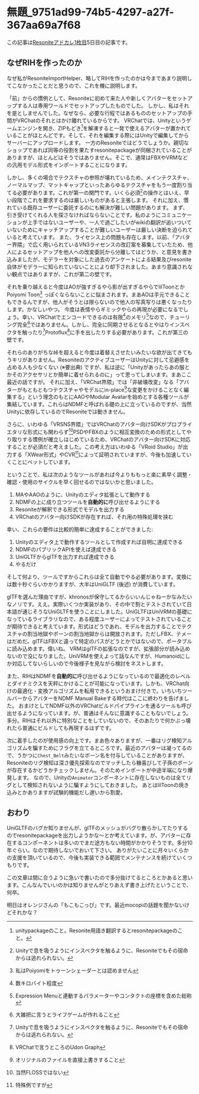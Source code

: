 # 無題_9751ad99-74b5-4297-a27f-367aa69a7f68
この記事は[Resoniteアドカレ1枚目](https://adventar.org/calendars/10543)5日目の記事です。

## なぜRIHを作ったのか
なぜ私がResoniteImportHelper、略してRIHを作ったのかは今まであまり説明してこなかったことだと思うので、これを機に説明します。

「前」からの慣例として、Resoniteに初めて来た人や新しくアバターをセットアップする人は専用ワールドでセットアップしたものでした。
しかし、私はそれを是としませんでした。なぜなら、必要な行程ではあるもののセットアップの手間がVRChatのそれとはかけ離れているからです。
VRChatでは、Unityというゲームエンジンを開き、ZIPもどき[^1]を解凍すると一発で使えるアバターが置かれていることがほとんどです。そして、それを編集する際にはUnityで編集してからサーバーにアップロードします。
一方のResoniteではどうでしょうか。親切なショップであれば同等の役割を果たすresonitepackageが同梱されていることがありますが、ほとんどはそうではありません。そこで、通常はFBXやVRMなどの汎用モデル形式をインポートすることになります。

しかし、多くの場合でテクスチャの参照が壊れているため、メインテクスチャ、ノーマルマップ、マットキャップといったあらゆるテクスチャをもう一度割り当てる必要があります。これが第一の関門です。いくら必須[^2]の操作とはいえ、早い段階でこれを要求するのは厳しいものがあると主張します。
それに加え、慣れている既存ユーザーに委託するのにも解決が難しい問題があります。
まず、引き受けてくれる人を探さなければならないことです。私のようにコミュニケーションが上手ではないユーザーや、一人で過ごしたいがwikiの翻訳が追いついていないためにキャッチアップすることが難しいユーザーは厳しい決断を迫られていると考えています。
また、ライセンス上の問題も存在します。以前、「アバター界隈」で広く用いられているVN3ライセンスの改訂案を募集していたため、他人によるセットアップを他人への改変委託から分離してはどうか、と意見を書き込みましたが、モデラーを対象にした過去のアンケートによる結果及びresonite自体がモデラーに知られていないことにより却下されました。あまり意識されない観点ではありますが、これが第二の壁です。

それを乗り越えると今度はAOが強すぎるやら影が出すぎるやらでlilToonとかPoiyomi Toon[^10] っぽくならないことに悩まされます。まあAOは手元できることもできるんですが、他人がそうとは限らないので他人の写真写りは悪くなったりします。かなしいやつ。
今度は表情やらギミックやらの再現が必要になるでしょう。幸い、VRChatでエンコードできるのは有限[^3]のメモリ[^4]なので、チューリング完全[^5]ではありません。しかし、完全に同期させるとなるとやはりインスペクタを触ったり[^2]Protoflux[^6]に手を出したりする必要があります。これが第三の壁です。

それらのありがちな峠を超えると今度は着替えさせたいみたいな欲が出てきてもうキリがありません。ResoniteのアクティブユーザーはUnityに対して忌避感を占める人も少なくない (※要出典) ですが、私は逆に「Unityがあったらあの服とかそのアクセサリとか簡単に着せられるのに」って思ってしまいます。まあここ最近の話ですが。
それに加え、「VRChat界隈」では「非破壊改変」なる「アバターがもともともつテクスチャやモデルにin-place[^7]な変更をかけることなく編集する」という理念のもとにAAOやModular Avatarを始めとする各種ツールが集結しています。これらはNDMFと呼ばれる礎の上に立っているのですが、当然Unityに依存しているのでResoniteでは動きません。

さらに、いわゆる「VRSNS界隈」ではVRChatのアバター向けSDKがプロプライエタリな形式にも関わらず[^8]PSDやFBXのように相互変換のための形式としてやり取りする慣例が確立しはじめているため、VRChatのアバター向けSDKに対応することが必須だと考えました。この考え方はいわゆる「VRoid Studio」が出力する「XWear形式」やCVR[^9]によって証明されていますが、今後も加速していくことにベットしています。

ということで、私は次のようなツールがあれば今よりももっと楽に素早く調整・確認・使用のサイクルを早く回せるのではないかと思いました。

1. MAやAAOのように、Unityのエディタ拡張として動作する
2. NDMFの上に成り立つツールを**自動的に**呼び出せるようにする
3. Resoniteが解釈できる形式でモデルを出力する
4. VRChatのアバター向けSDKが存在すれば、それ用の特殊処理を挟む

幸い、これらの要件は比較的簡単に達成することができました:

1. Unityのエディタ上で動作するツールとして作成すれば自明に達成できる
2. NDMFのパブリックAPIを使えば達成できる
3. UniGLTFからglTFを出力すれば達成できる
4. やるだけ

そして何より、ツールですからこれらは全て自動でやる必要があります。変換には数十秒ぐらいかかりますが、大半はUniGLTF (後述) が消費しています。

glTFを選んだ理由ですが、khronosが保守してるからいいんじゃねーかなみたいなノリです。ええ。実際いくつか実装があり、その中で割とテストされていて日本語が通じそうなUniGLTFを使うことにしました。UniGLTFはUniVRMの基礎になっているライブラリなので、ある程度ユーザーによってテストされていることが期待できると考えています。形式はどうであれ、モデルを出力することでテクスチャの割当地獄やボーンの割当地獄からは開放されます。ただしFBX、テメーはだめだ。glTFはFBXと違って特定のパスがどうとかではないので、ポータブルに読み込めます。偉いね。
VRMはglTFの拡張なのですが、拡張部分が読み込めないので没になりました。UniVRMを使えよって話なんですが、Humanoidにしか対応してないらしいので今後様子を見ながら検討をネストします。

また、RIHはNDMFを**自動的に**呼び出せるようになっているので最適化のレベルとダイナミクスを天秤にかけることが可能になっています。しかも、VRChat向けの最適化・変換アルゴリズムを転用できるというおまけ付きで。いちいちツールバーからアバターをNDMF Manual Bakeする時代はここに終わりを告げました。
おまけとしてNDMF以外のVRChatビルドパイプラインを通るツールも呼び出せるようになっています。が、普通はそんなに意識することもないでしょう。多分。RIHはそれ以外に特別なことをしていないので、そのあたりで何かぶっ壊れたら普通にビルドしても再現するはずです。

次に着手したのが使用感の向上です。まあ色々ありますが、一番はリグ検知アルゴリズムを騙すためにフラグを立てるところです。最近のアバターは凝ってるので、うかつに`Chest_Belt`みたいなボーン名を付与していることがありますが、Resoniteのリグ検知は深さ優先探索なのでマッチしたら糠喜びして子孫のボーンが存在するかどうかチェックしません。そのためインポートが中途半端になり爆発します。
なので、Unityの`Animator`コンポーネントに存在しないものは全てリグとして検知されないように騙すようにしておきました。
あとはlilToonの焼き込みとかありますが試験的機能だし遅いから割愛。

## おわり
UniGLTFのバグか知りませんが、glTFのメッシュがバグり散らかしてたりするのでresonitepackageを出力しようかな〜とか考えています。が、アバターに存在するコンポーネントは多いのでまだ途方もない時間がかかりそうです。多分10年ぐらい。なので期待しないでおいて下さい。
ありがたいことに月々いくらかの支援を頂いているので、今後も実装できる範囲でメンテナンスを続けていくつもりです。

この文章は間に合うように急いで書いたので多分抜けてるところとかあると思います。こんなんでいいのかは知りませんがとりあえず書き上げたということで、何卒。

明日はオレンジさんの「もこもこっぴ」です。最近mocopiの話題を聞かないけどそれかな？

[^1]: unitypackageのこと。Resonite用語き翻訳するとresonitepackageのこと。
[^2]: Unityで息を吸うようにインスペクタを触るように、Resoniteでもその宿命からは逃れられない。
[^3]: 数キロバイト程度
[^4]: Expression Menuと連動するパラメーターやコンタクトの座標を含めた総称
[^5]: 大雑把に言うとライフゲームが作れること
[^6]: VRChatで言うところのUdon Graph
[^7]: オリジナルのファイルを直接上書きすること
[^8]: 当然FLOSSではない
[^9]: 特殊例ですが
[^10]: 私はPoiyomiをトゥーンシェーダーとは認めません

